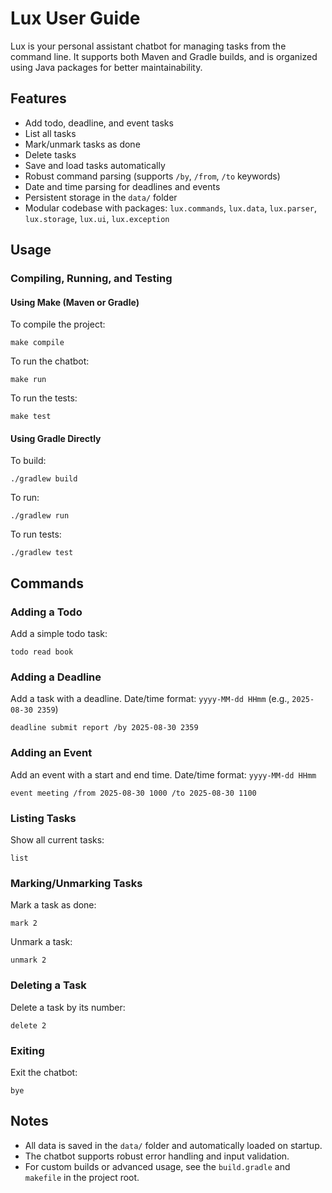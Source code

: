 
# Lux User Guide

Lux is your personal assistant chatbot for managing tasks from the command line. It supports both Maven and Gradle builds, and is organized using Java packages for better maintainability.

## Features

- Add todo, deadline, and event tasks
- List all tasks
- Mark/unmark tasks as done
- Delete tasks
- Save and load tasks automatically
- Robust command parsing (supports `/by`, `/from`, `/to` keywords)
- Date and time parsing for deadlines and events
- Persistent storage in the `data/` folder
- Modular codebase with packages: `lux.commands`, `lux.data`, `lux.parser`, `lux.storage`, `lux.ui`, `lux.exception`

## Usage

### Compiling, Running, and Testing

#### Using Make (Maven or Gradle)

To compile the project:

```
make compile
```

To run the chatbot:

```
make run
```

To run the tests:

```
make test
```

#### Using Gradle Directly

To build:

```
./gradlew build
```

To run:

```
./gradlew run
```

To run tests:

```
./gradlew test
```

## Commands

### Adding a Todo

Add a simple todo task:

```
todo read book
```

### Adding a Deadline

Add a task with a deadline. Date/time format: `yyyy-MM-dd HHmm` (e.g., `2025-08-30 2359`)

```
deadline submit report /by 2025-08-30 2359
```

### Adding an Event

Add an event with a start and end time. Date/time format: `yyyy-MM-dd HHmm`

```
event meeting /from 2025-08-30 1000 /to 2025-08-30 1100
```

### Listing Tasks

Show all current tasks:

```
list
```

### Marking/Unmarking Tasks

Mark a task as done:

```
mark 2
```

Unmark a task:

```
unmark 2
```

### Deleting a Task

Delete a task by its number:

```
delete 2
```

### Exiting

Exit the chatbot:

```
bye
```

## Notes

- All data is saved in the `data/` folder and automatically loaded on startup.
- The chatbot supports robust error handling and input validation.
- For custom builds or advanced usage, see the `build.gradle` and `makefile` in the project root.
